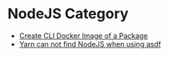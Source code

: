 # NodeJS Category

- [Create CLI Docker Image of a Package](./create-cli-docker-image-for-a-package.md)
- [Yarn can not find NodeJS when using asdf](./yarn-can-not-find-nodejs-when-using-asdf.md)
